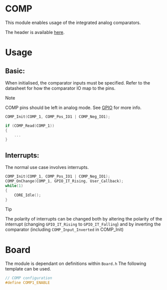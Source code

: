 # COMP
This module enables usage of the integrated analog comparators.

The header is available [here](../Lib/COMP.h).

# Usage

## Basic:
When initialised, the comparator inputs must be specified.
Refer to the datasheet for how the comparator IO map to the pins.

> [!NOTE]  
> COMP pins should be left in analog mode. See [GPIO](GPIO.md) for more info.

```C
COMP_Init(COMP_1, COMP_Pos_IO1 | COMP_Neg_IO1);

if (COMP_Read(COMP_1))
{
    ...
}
```

## Interrupts:
The normal use case involves interrupts.

```C
COMP_Init(COMP_1, COMP_Pos_IO1 | COMP_Neg_IO1);
COMP_OnChange(COMP_1, GPIO_IT_Rising, User_Callback);
while(1)
{
    CORE_Idle();
}
```

> [!TIP]  
> The polarity of interrupts can be changed both by altering the polarity of the interrupt (changing `GPIO_IT_Rising` to `GPIO_IT_Falling`) and by inverting the comparator (including `COMP_Input_Inverted` in COMP_Init)

# Board

The module is dependant on  definitions within `Board.h`
The following template can be used.

```C
// COMP configuration
#define COMP1_ENABLE
```